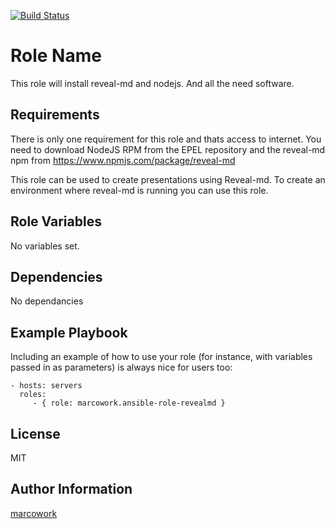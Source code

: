 [![Build Status](https://travis-ci.org/marcowork/ansible-role-revealmd.svg?branch=master)](https://travis-ci.org/marcowork/ansible-role-revealmd)


Role Name
=========

This role will install reveal-md and nodejs. And all the need software.

Requirements
------------

There is only one requirement for this role and thats access to internet. You need to download NodeJS RPM from the EPEL repository
and the reveal-md npm from https://www.npmjs.com/package/reveal-md

This role can be used to create presentations using Reveal-md. To create an environment where reveal-md is running you can use this role.

Role Variables
--------------

No variables set.

Dependencies
------------

No dependancies

Example Playbook
----------------

Including an example of how to use your role (for instance, with variables passed in as parameters) is always nice for users too:

    - hosts: servers
      roles:
         - { role: marcowork.ansible-role-revealmd }

License
-------

MIT

Author Information
------------------

[marcowork](https://github.com/marcowork)
